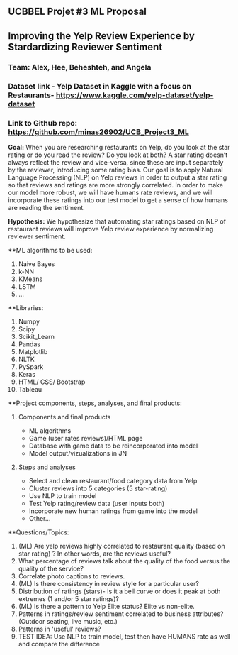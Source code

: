 ## UCBBEL Projet #3 ML Proposal

## Improving the Yelp Review Experience by Stardardizing Reviewer Sentiment

### Team: Alex, Hee, Beheshteh, and Angela

### Dataset link - Yelp Dataset in Kaggle with a focus on Restaurants- https://www.kaggle.com/yelp-dataset/yelp-dataset

### Link to Github repo: https://github.com/minas26902/UCB_Project3_ML

**Goal:** When you are researching restaurants on Yelp, do you look at the star rating or do you read the review? Do you look at both? A star rating doesn’t always reflect the review and vice-versa, since these are input separately by the reviewer, introducing some rating bias. Our goal is to apply Natural Language Processing (NLP) on Yelp reviews in order to output a star rating so that reviews and ratings are more strongly correlated. In order to make our model more robust, we will have humans rate reviews, and we will incorporate these ratings into our test model to get a sense of how humans are reading the sentiment.

**Hypothesis:** We hypothesize that automating star ratings based on NLP of restaurant reviews will improve Yelp review experience by normalizing reviewer sentiment.

**ML algorithms to be used:
  1. Naive Bayes
  2. k-NN
  3. KMeans
  4. LSTM
  5. ...
  
 **Libraries:
 1. Numpy
 2. Scipy
 3. Scikit_Learn
 4. Pandas
 5. Matplotlib
 6. NLTK
 7. PySpark
 8. Keras
 9. HTML/ CSS/ Bootstrap
 10. Tableau
 
**Project components, steps, analyses, and final products:
  1. Components and final products 
      * ML algorithms
      * Game (user rates reviews)/HTML page
      * Database with game data to be reincorporated into model
      * Model output/vizualizations in JN

  2. Steps and analyses
      * Select and clean restaurant/food category data from Yelp
      * Cluster reviews into 5 categories (5 star-rating)
      * Use NLP to train model
      * Test Yelp rating/review data (user inputs both)
      * Incorporate new human ratings from game into the model
      * Other...

**Questions/Topics:

1. (ML) Are yelp reviews highly correlated to restaurant quality (based on star rating) ? In other words, are the reviews useful? 
2. What percentage of reviews talk about the quality of the food versus the quality of the service?
3. Correlate photo captions to reviews.
4. (ML) Is there consistency in review style for a particular user?
5. Distribution of  ratings (stars)- Is it a bell curve or does it peak at both extremes (1 and/or 5 star ratings)?
6. (ML) Is there a pattern to Yelp Elite status? Elite vs non-elite.
7. Patterns in ratings/review sentiment correlated to business attributes? (Outdoor seating, live music, etc.)
8. Patterns in 'useful' reviews?
9. TEST IDEA: Use NLP to train model, test then have HUMANS rate as well and compare the difference

